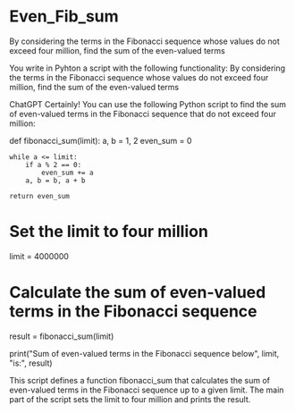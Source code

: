 # Even_Fib_sum
By considering the terms in the Fibonacci sequence whose values do not exceed four million, find the sum of the even-valued terms

You
write in Pyhton a script with the following functionality: By considering the terms in the Fibonacci sequence whose values do not exceed four million, find the sum of the even-valued terms

ChatGPT
Certainly! You can use the following Python script to find the sum of even-valued terms in the Fibonacci sequence that do not exceed four million:

def fibonacci_sum(limit):
    a, b = 1, 2
    even_sum = 0
    
    while a <= limit:
        if a % 2 == 0:
            even_sum += a
        a, b = b, a + b
    
    return even_sum

# Set the limit to four million
limit = 4000000

# Calculate the sum of even-valued terms in the Fibonacci sequence
result = fibonacci_sum(limit)

print("Sum of even-valued terms in the Fibonacci sequence below", limit, "is:", result)


This script defines a function fibonacci_sum that calculates the sum of even-valued terms in the Fibonacci sequence up to a given limit. The main part of the script sets the limit to four million and prints the result.
